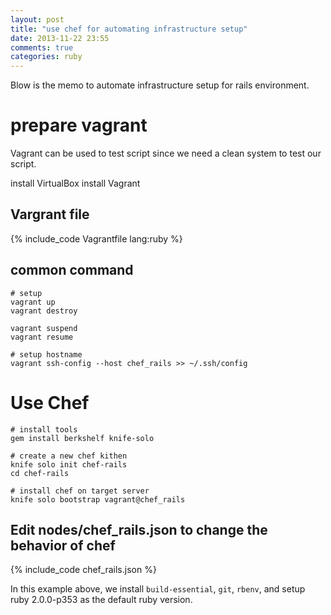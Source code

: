 ```yaml
---
layout: post
title: "use chef for automating infrastructure setup"
date: 2013-11-22 23:55
comments: true
categories: ruby
---
```


Blow is the memo to automate infrastructure setup for rails environment.

# prepare vagrant

Vagrant can be used to test script since we need a clean system to test our script.

install VirtualBox
install Vagrant

## Vargrant file

{% include_code Vagrantfile lang:ruby %}

## common command

    # setup 
    vagrant up
    vagrant destroy

    vagrant suspend
    vagrant resume

    # setup hostname
    vagrant ssh-config --host chef_rails >> ~/.ssh/config

# Use Chef

    # install tools
    gem install berkshelf knife-solo

    # create a new chef kithen
    knife solo init chef-rails
    cd chef-rails

    # install chef on target server
    knife solo bootstrap vagrant@chef_rails

## Edit nodes/chef_rails.json to change the behavior of chef

{% include_code chef_rails.json %}

In this example above, we install `build-essential`, `git`, `rbenv`, and setup ruby 2.0.0-p353 as the default ruby version.
